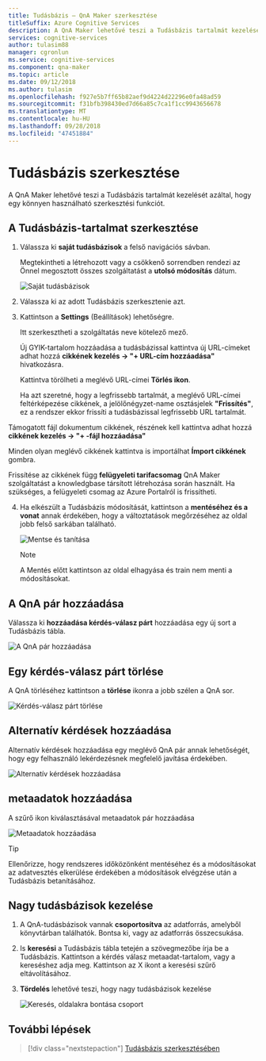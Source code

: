 ```yaml
---
title: Tudásbázis – QnA Maker szerkesztése
titleSuffix: Azure Cognitive Services
description: A QnA Maker lehetővé teszi a Tudásbázis tartalmát kezelését azáltal, hogy egy könnyen használható szerkesztési funkciót.
services: cognitive-services
author: tulasim88
manager: cgronlun
ms.service: cognitive-services
ms.component: qna-maker
ms.topic: article
ms.date: 09/12/2018
ms.author: tulasim
ms.openlocfilehash: f927e5b7ff65b82aef9d4224d22296e0fa48ad59
ms.sourcegitcommit: f31bfb398430ed7d66a85c7ca1f1cc9943656678
ms.translationtype: MT
ms.contentlocale: hu-HU
ms.lasthandoff: 09/28/2018
ms.locfileid: "47451884"
---
```

# <a name="edit-a-knowledge-base"></a>Tudásbázis szerkesztése

A QnA Maker lehetővé teszi a Tudásbázis tartalmát kezelését azáltal, hogy egy könnyen használható szerkesztési funkciót.

## <a name="edit-your-knowledge-base-content"></a>A Tudásbázis-tartalmat szerkesztése

1.  Válassza ki **saját tudásbázisok** a felső navigációs sávban. 

    Megtekintheti a létrehozott vagy a csökkenő sorrendben rendezi az Önnel megosztott összes szolgáltatást a **utolsó módosítás** dátum.

    ![Saját tudásbázisok](../media/qnamaker-how-to-edit-kb/my-kbs.png)

2. Válassza ki az adott Tudásbázis szerkesztenie azt.
 
3. Kattintson a **Settings** (Beállítások) lehetőségre.

   Itt szerkesztheti a szolgáltatás neve kötelező mező.
  
   Új GYIK-tartalom hozzáadása a tudásbázissal kattintva új URL-címeket adhat hozzá **cikkének kezelés -> "+ URL-cím hozzáadása"** hivatkozásra.
   
   Kattintva törölheti a meglévő URL-címei **Törlés ikon**.
   
   Ha azt szeretné, hogy a legfrissebb tartalmát, a meglévő URL-címei feltérképezése cikkének, a jelölőnégyzet-name osztásjelek **"Frissítés"**, ez a rendszer ekkor frissíti a tudásbázissal legfrissebb URL tartalmát.
   
Támogatott fájl dokumentum cikkének, részének kell kattintva adhat hozzá **cikkének kezelés -> "+ -fájl hozzáadása"**

Minden olyan meglévő cikkének kattintva is importálhat **Ímport cikkének** gombra. 
   
Frissítése az cikkének függ **felügyeleti tarifacsomag** QnA Maker szolgáltatást a knowledgbase társított létrehozása során használt. Ha szükséges, a felügyeleti csomag az Azure Portalról is frissítheti.

4. Ha elkészült a Tudásbázis módosítását, kattintson a **mentéséhez és a vonat** annak érdekében, hogy a változtatások megőrzéséhez az oldal jobb felső sarkában található.    

    ![Mentse és tanítása](../media/qnamaker-how-to-edit-kb/save-and-train.png)

    >[!NOTE]
    A Mentés előtt kattintson az oldal elhagyása és train nem menti a módosításokat.

## <a name="add-a-qna-pair"></a>A QnA pár hozzáadása

Válassza ki **hozzáadása kérdés-válasz párt** hozzáadása egy új sort a Tudásbázis tábla.

![A QnA pár hozzáadása](../media/qnamaker-how-to-edit-kb/add-qnapair.png)

## <a name="delete-a-qna-pair"></a>Egy kérdés-válasz párt törlése

A QnA törléséhez kattintson a **törlése** ikonra a jobb szélen a QnA sor.

![Kérdés-válasz párt törlése](../media/qnamaker-how-to-edit-kb/delete-qnapair.png)

## <a name="add-alternate-questions"></a>Alternatív kérdések hozzáadása

Alternatív kérdések hozzáadása egy meglévő QnA pár annak lehetőségét, hogy egy felhasználó lekérdezésnek megfelelő javítása érdekében.

![Alternatív kérdések hozzáadása](../media/qnamaker-how-to-edit-kb/add-alternate-question.png)

## <a name="add-metadata"></a>metaadatok hozzáadása


A szűrő ikon kiválasztásával metaadatok pár hozzáadása

![Metaadatok hozzáadása](../media/qnamaker-how-to-edit-kb/add-metadata.png)

> [!TIP]
> Ellenőrizze, hogy rendszeres időközönként mentéséhez és a módosításokat az adatvesztés elkerülése érdekében a módosítások elvégzése után a Tudásbázis betanításához.

## <a name="manage-large-knowledge-bases"></a>Nagy tudásbázisok kezelése

1. A QnA-tudásbázisok vannak **csoportosítva** az adatforrás, amelyből könyvtárban találhatók. Bontsa ki, vagy az adatforrás összecsukása.
2. Is **keresési** a Tudásbázis tábla tetején a szövegmezőbe írja be a Tudásbázis. Kattintson a kérdés válasz metaadat-tartalom, vagy a kereséshez adja meg. Kattintson az X ikont a keresési szűrő eltávolításához.
3. **Tördelés** lehetővé teszi, hogy nagy tudásbázisok kezelése

    ![Keresés, oldalakra bontása csoport](../media/qnamaker-how-to-edit-kb/search-paginate-group.png)

## <a name="next-steps"></a>További lépések

> [!div class="nextstepaction"]
> [Tudásbázis szerkesztésében](./collaborate-knowledge-base.md)
